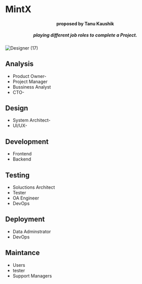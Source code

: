 # MintX                                                                            
<h4 align="center">proposed by Tanu Kaushik</h4>
<h5 align="center"> playing different job roles to complete a Project. </h5>

![Designer (17)](https://github.com/Beyound3d/3D-collection/assets/129869652/46cf7ac3-c3e8-434b-9f0d-1e9be7d88cb3)


## Analysis
- Product Owner-
- Project Manager
- Bussiness Analyst
- CTO-

## Design
* System Architect-
* UI/UX-

## Development
- Frontend
- Backend

## Testing
* Soluctions Architect
* Tester
* OA Engineer
* DevOps

## Deployment
- Data Adminstrator
- DevOps

## Maintance
* Users
* tester
* Support Managers
